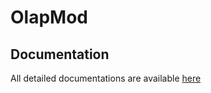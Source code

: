 # OlapMod

## Documentation 

All detailed documentations are available [here](https://drive.google.com/drive/folders/1GYNUlrWulLz_oYEhnFn5DULBOPmkfKX3) 

